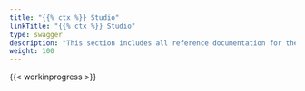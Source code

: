 ```yaml
---
title: "{{% ctx %}} Studio"
linkTitle: "{{% ctx %}} Studio"
type: swagger
description: "This section includes all reference documentation for the APIs exposed by {{% ctx %}} Studio."
weight: 100
---
```


{{< workinprogress >}}
